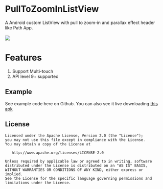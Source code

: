 # PullToZoomInListView
A Android custom ListView with pull to zoom-in and parallax effect header like Path App.<br>
<br>
![](https://github.com/matrixxun/PullToZoomInListView/raw/master/art/demo.gif)

# Features
1. Support Multi-touch
2. API level 9+ supported

## Example
See example code here on Github. You can also see it live downloading [this apk](https://raw.githubusercontent.com/matrixxun/PullToZoomInListView/master/art/app-debug.apk)

License
--------


    Licensed under the Apache License, Version 2.0 (the "License");
    you may not use this file except in compliance with the License.
    You may obtain a copy of the License at

       http://www.apache.org/licenses/LICENSE-2.0

    Unless required by applicable law or agreed to in writing, software
    distributed under the License is distributed on an "AS IS" BASIS,
    WITHOUT WARRANTIES OR CONDITIONS OF ANY KIND, either express or implied.
    See the License for the specific language governing permissions and
    limitations under the License.

